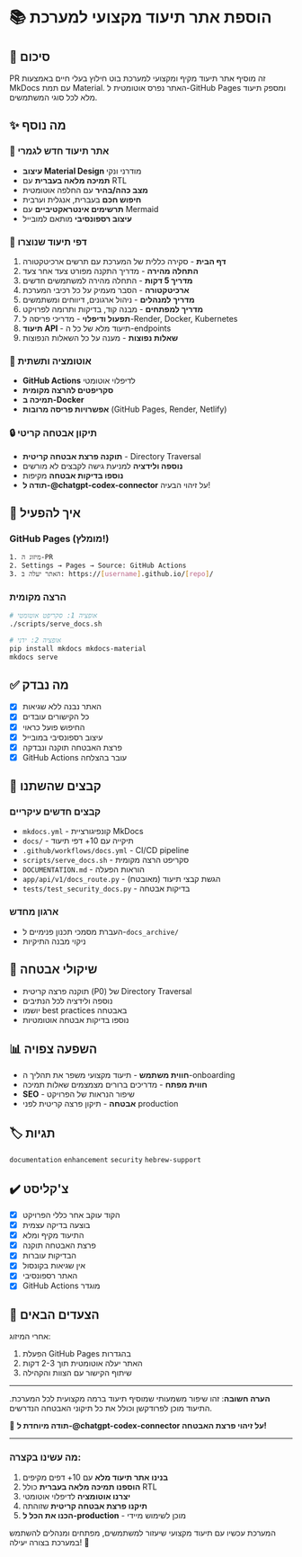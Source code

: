 # 📚 הוספת אתר תיעוד מקצועי למערכת

## 🎯 סיכום
PR זה מוסיף אתר תיעוד מקיף ומקצועי למערכת בוט חילוץ בעלי חיים באמצעות MkDocs עם תמת Material. האתר נפרס אוטומטית ל-GitHub Pages ומספק תיעוד מלא לכל סוגי המשתמשים.

## ✨ מה נוסף

### 🌟 אתר תיעוד חדש לגמרי
- **עיצוב Material Design** מודרני ונקי
- **תמיכה מלאה בעברית** עם RTL
- **מצב כהה/בהיר** עם החלפה אוטומטית
- **חיפוש חכם** בעברית, אנגלית וערבית
- **תרשימים אינטראקטיביים** עם Mermaid
- **עיצוב רספונסיבי** מותאם למובייל

### 📄 דפי תיעוד שנוצרו
1. **דף הבית** - סקירה כללית של המערכת עם תרשים ארכיטקטורה
2. **התחלה מהירה** - מדריך התקנה מפורט צעד אחר צעד
3. **מדריך 5 דקות** - התחלה מהירה למשתמשים חדשים
4. **ארכיטקטורה** - הסבר מעמיק על כל רכיבי המערכת
5. **מדריך למנהלים** - ניהול ארגונים, דיווחים ומשתמשים
6. **מדריך למפתחים** - מבנה קוד, בדיקות ותרומה לפרויקט
7. **תפעול ודיפלוי** - מדריכי פריסה ל-Render, Docker, Kubernetes
8. **תיעוד API** - תיעוד מלא של כל ה-endpoints
9. **שאלות נפוצות** - מענה על כל השאלות הנפוצות

### 🚀 אוטומציה ותשתית
- **GitHub Actions** לדיפלוי אוטומטי
- **סקריפטים להרצה מקומית**
- **תמיכה ב-Docker**
- **אפשרויות פריסה מרובות** (GitHub Pages, Render, Netlify)

### 🔒 תיקון אבטחה קריטי
- **תוקנה פרצת אבטחה קריטית** - Directory Traversal
- **נוספה ולידציה** למניעת גישה לקבצים לא מורשים
- **נוספו בדיקות אבטחה** מקיפות
- **תודה ל-@chatgpt-codex-connector** על זיהוי הבעיה!

## 🚦 איך להפעיל

### GitHub Pages (מומלץ!)
```bash
1. מיזוג ה-PR
2. Settings → Pages → Source: GitHub Actions
3. האתר יעלה ב: https://[username].github.io/[repo]/
```

### הרצה מקומית
```bash
# אופציה 1: סקריפט אוטומטי
./scripts/serve_docs.sh

# אופציה 2: ידני
pip install mkdocs mkdocs-material
mkdocs serve
```

## ✅ מה נבדק
- [x] האתר נבנה ללא שגיאות
- [x] כל הקישורים עובדים
- [x] החיפוש פועל כראוי
- [x] עיצוב רספונסיבי במובייל
- [x] פרצת האבטחה תוקנה ונבדקה
- [x] GitHub Actions עובר בהצלחה

## 📁 קבצים שהשתנו

### קבצים חדשים עיקריים
- `mkdocs.yml` - קונפיגורציית MkDocs
- `docs/` - תיקייה עם 10+ דפי תיעוד
- `.github/workflows/docs.yml` - CI/CD pipeline
- `scripts/serve_docs.sh` - סקריפט הרצה מקומית
- `DOCUMENTATION.md` - הוראות הפעלה
- `app/api/v1/docs_route.py` - הגשת קבצי תיעוד (מאובטח)
- `tests/test_security_docs.py` - בדיקות אבטחה

### ארגון מחדש
- העברת מסמכי תכנון פנימיים ל-`docs_archive/`
- ניקוי מבנה התיקיות

## 🔐 שיקולי אבטחה
- תוקנה פרצה קריטית (P0) של Directory Traversal
- נוספה ולידציה לכל הנתיבים
- יושמו best practices באבטחה
- נוספו בדיקות אבטחה אוטומטיות

## 📊 השפעה צפויה
- **חווית משתמש** - תיעוד מקצועי משפר את תהליך ה-onboarding
- **חווית מפתח** - מדריכים ברורים מצמצמים שאלות תמיכה
- **SEO** - שיפור הנראות של הפרויקט
- **אבטחה** - תיקון פרצה קריטית לפני production

## 🏷️ תגיות
`documentation` `enhancement` `security` `hebrew-support`

## ✔️ צ'קליסט
- [x] הקוד עוקב אחר כללי הפרויקט
- [x] בוצעה בדיקה עצמית
- [x] התיעוד מקיף ומלא
- [x] פרצת האבטחה תוקנה
- [x] הבדיקות עוברות
- [x] אין שגיאות בקונסול
- [x] האתר רספונסיבי
- [x] GitHub Actions מוגדר

## 🎉 הצעדים הבאים
אחרי המיזוג:
1. הפעלת GitHub Pages בהגדרות
2. האתר יעלה אוטומטית תוך 2-3 דקות
3. שיתוף הקישור עם הצוות והקהילה

---

**הערה חשובה**: זהו שיפור משמעותי שמוסיף תיעוד ברמה מקצועית לכל המערכת. התיעוד מוכן לפרודקשן וכולל את כל תיקוני האבטחה הנדרשים.

🙏 **תודה מיוחדת ל-@chatgpt-codex-connector על זיהוי פרצת האבטחה!**

---

### מה עשינו בקצרה:
1. **בנינו אתר תיעוד מלא** עם 10+ דפים מקיפים
2. **הוספנו תמיכה מלאה בעברית** כולל RTL
3. **יצרנו אוטומציה** לדיפלוי אוטומטי
4. **תיקנו פרצת אבטחה קריטית** שזוהתה
5. **הכנו את הכל ל-production** - מוכן לשימוש מיידי

המערכת עכשיו עם תיעוד מקצועי שיעזור למשתמשים, מפתחים ומנהלים להשתמש במערכת בצורה יעילה! 🚀
